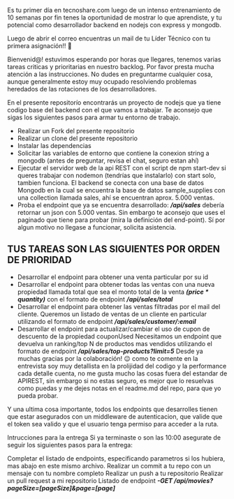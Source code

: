 Es tu primer día en tecnoshare.com luego de un intenso entrenamiento de 10 semanas por fin tenes la oportunidad de mostrar lo que aprendiste, y tu potencial como desarrollador backend en nodejs con express y mongodb.

Luego de abrir el correo encuentras un mail de tu Líder Técnico con tu primera asignación!! 💪

Bienvenid@! estuvimos esperando por horas que llegares, tenemos varias tareas criticas y prioritarias en nuestro backlog. Por favor presta mucha atención a las instrucciones. No dudes en preguntarme cualquier cosa, aunque generalmente estoy muy ocupado resolviendo problemas heredados de las rotaciones de los desarrolladores.

En el presente repositorío encontrarás un proyecto de nodejs que ya tiene codigo base del backend con el que vamos a trabajar. Te aconsejo que sigas los siguientes pasos para armar tu entorno de trabajo.

- Realizar un Fork del presente repositorio
- Realizar un clone del presente repositorio
- Instalar las dependencias
- Solicitar las variables de entorno que contiene la conexion string a mongodb (antes de preguntar, revisa el chat, seguro estan ahí)
- Ejecutar el servidor web de la api REST con el script de npm start-dev si queres trabajar con nodemon (tendrías que instalarlo) con start solo, tambien funciona. El backend se conecta con una base de datos Mongodb en la cual se encuentra la base de datos sample_supplies con una collection llamada sales, ahí se encuentran aprox. 5.000 ventas.
- Proba el endpoint que ya se encuentra desarrollado: ***/api/sales*** debería retornar un json con 5.000 ventas. Sin embargo te aconsejo que uses el paginado que tiene para probar (mira la definición del end-point). Sí por algun motivo no llegase a funcionar, solicita asistencia.

## TUS TAREAS SON LAS SIGUIENTES POR ORDEN DE PRIORIDAD
* Desarrollar el endpoint para obtener una venta particular por su id
* Desarrollar el endpoint para obtener todas las ventas con una nueva propiedad llamada total que sea el monto total de la venta ***(price * quantity)*** con el formato de endpoint ***/api/sales/total***
* Desarrollar el endpoint para obtener las ventas filtradas por el mail del cliente. Queremos un listado de ventas de un cliente en particular utilizando el formato de endpoint ***/api/sales/customer/:email***
* Desarrollar el endpoint para actualizar/cambiar el uso de cupon de descuento de la propiedad couponUsed
Necesitamos un endpoint que devuelva un ranking/top N de productos mas vendidos utilizando el formato de endpoint ***/api/sales/top-products?limit=5***
Desde ya muchas gracias por la colaboración! 😉 como te comente en la entrevista soy muy detallista en la prolijidad del codigo y la performance cada detalle cuenta, no me gusta mucho las cosas fuera del estandar de APIREST, sin embargo si no estas seguro, es mejor que lo resuelvas como puedas y me dejes notas en el readme.md del repo, para que yo pueda probar.

Y una ultima cosa importante, todos los endpoints que desarrolles tienen que estar asegurados con un middleware de autenticacion, que valide que el token sea valido y que el usuario tenga permiso para acceder a la ruta.

Intrucciones para la entrega
Si ya terminaste o son las 10:00 asegurate de seguir los siguientes pasos para la entrega:

Completar el listado de endpoints, especificando parametros si los hubiera, mas abajo en este mismo archivo.
Realizar un commit a tu repo con un mensaje con tu nombre completo
Realizar un push a tu repositorio
Realizar un pull request a mi repositorio
Listado de endpoint
***-GET /api/movies?pageSize=[pageSize]&page=[page]***
